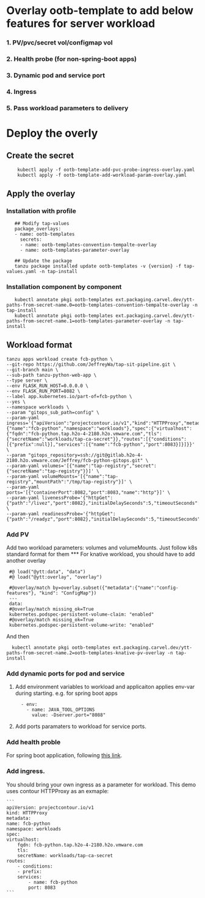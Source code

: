 # Overlay ootb-template to add below features for server workload
  ### 1. PV/pvc/secret vol/configmap vol
  ### 2. Health probe (for non-spring-boot apps)
  ### 3. Dynamic pod and service port
  ### 4. Ingress
  ### 5. Pass workload parameters to delivery


# Deploy the overly

## Create the secret
```
    kubectl apply -f ootb-template-add-pvc-probe-ingress-overlay.yaml
    kubectl apply -f ootb-template-add-workload-param-overlay.yaml   
```
## Apply the overlay

### Installation with profile
```
   ## Modify tap-values
   package_overlays:
   - name: ootb-templates
     secrets:
     - name: ootb-templates-convention-tempalte-overlay
     - name: ootb-templates-parameter-overlay

   ## Update the package
   tanzu package installed update ootb-templates -v {version} -f tap-values.yaml -n tap-install
```

### Installation component by component
```
   kubectl annotate pkgi ootb-templates ext.packaging.carvel.dev/ytt-paths-from-secret-name.0=ootb-templates-convention-tempalte-overlay -n tap-install
   kubectl annotate pkgi ootb-templates ext.packaging.carvel.dev/ytt-paths-from-secret-name.1=ootb-templates-parameter-overlay -n tap-install
```

## Workload format
```
tanzu apps workload create fcb-python \
--git-repo https://github.com/JeffreyWa/tap-sit-pipeline.git \
--git-branch main \
--sub-path tanzu-python-web-app \
--type server \
--env FLASK_RUN_HOST=0.0.0.0 \
--env FLASK_RUN_PORT=8082 \
--label app.kubernetes.io/part-of=fcb-python \
--yes \
--namespace workloads \
--param "gitops_sub_path=config" \
--param-yaml ingress='{"apiVersion":"projectcontour.io/v1","kind":"HTTPProxy","metadata":{"name":"fcb-python","namespace":"workloads"},"spec":{"virtualhost":{"fqdn":"fcb-python.tap.h2o-4-2180.h2o.vmware.com","tls":{"secretName":"workloads/tap-ca-secret"}},"routes":[{"conditions":[{"prefix":null}],"services":[{"name":"fcb-python","port":8083}]}]}}' \
--param "gitops_repository=ssh://git@gitlab.h2o-4-2180.h2o.vmware.com/Jeffrey/fcb-python-gitops.git" \
--param-yaml volumes='[{"name":"tap-registry","secret":{"secretName":"tap-registry"}}]' \
--param-yaml volumeMounts='[{"name":"tap-registry","mountPath":"/tmp/tap-registry"}]' \
--param-yaml ports='[{"containerPort":8082,"port":8083,"name":"http"}]' \
--param-yaml livenessProbe='{"httpGet":{"path":"/livez","port":8082},"initialDelaySeconds":5,"timeoutSeconds":1}' \
--param-yaml readinessProbe='{"httpGet":{"path":"/readyz","port":8082},"initialDelaySeconds":5,"timeoutSeconds":1}'
```

### Add PV
   Add two workload parameters: volumes and volumeMounts. Just follow k8s standard format for them
   *** For knative workload, you should have to add another overlay
   ```
    #@ load("@ytt:data", "data")
    #@ load("@ytt:overlay", "overlay")

    #@overlay/match by=overlay.subset({"metadata":{"name":"config-features"}, "kind": "ConfigMap"})
    ---
    data:
    #@overlay/match missing_ok=True
    kubernetes.podspec-persistent-volume-claim: "enabled"
    #@overlay/match missing_ok=True
    kubernetes.podspec-persistent-volume-write: "enabled"
   ```
   And then
   ```
     kubectl annotate pkgi ootb-templates ext.packaging.carvel.dev/ytt-paths-from-secret-name.2=ootb-templates-knative-pv-overlay -n tap-install   
   ```
### Add dynamic ports for pod and service
   1. Add environment variables to workload and applicaiton applies env-var during starting.
      e.g. for spring boot apps 
      ```
        - env:
          - name: JAVA_TOOL_OPTIONS
            value: -Dserver.port="8088"
      ```
   2. Add ports paramaters to workload for service ports.

### Add health proble
  For spring boot application, following [this link](https://docs.vmware.com/en/VMware-Tanzu-Application-Platform/1.4/tap/spring-boot-conventions-reference-CONVENTIONS.html). 

### Add ingress.
  You should bring your own ingress as a parameter for workload.
  This demo uses contour HTTPProxy as an exmaple:

    ```
    apiVersion: projectcontour.io/v1
    kind: HTTPProxy
    metadata:
    name: fcb-python
    namespace: workloads
    spec:
    virtualhost:
        fqdn: fcb-python.tap.h2o-4-2180.h2o.vmware.com
        tls:
        secretName: workloads/tap-ca-secret
    routes:
        - conditions:
        - prefix:
        services:
            - name: fcb-python
            port: 8083
    ```